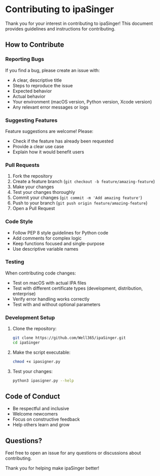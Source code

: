 # Contributing to ipaSinger

Thank you for your interest in contributing to ipaSinger! This document provides guidelines and instructions for contributing.

## How to Contribute

### Reporting Bugs

If you find a bug, please create an issue with:
- A clear, descriptive title
- Steps to reproduce the issue
- Expected behavior
- Actual behavior
- Your environment (macOS version, Python version, Xcode version)
- Any relevant error messages or logs

### Suggesting Features

Feature suggestions are welcome! Please:
- Check if the feature has already been requested
- Provide a clear use case
- Explain how it would benefit users

### Pull Requests

1. Fork the repository
2. Create a feature branch (`git checkout -b feature/amazing-feature`)
3. Make your changes
4. Test your changes thoroughly
5. Commit your changes (`git commit -m 'Add amazing feature'`)
6. Push to your branch (`git push origin feature/amazing-feature`)
7. Open a Pull Request

### Code Style

- Follow PEP 8 style guidelines for Python code
- Add comments for complex logic
- Keep functions focused and single-purpose
- Use descriptive variable names

### Testing

When contributing code changes:
- Test on macOS with actual IPA files
- Test with different certificate types (development, distribution, enterprise)
- Verify error handling works correctly
- Test with and without optional parameters

### Development Setup

1. Clone the repository:
   ```bash
   git clone https://github.com/Well365/ipaSinger.git
   cd ipaSinger
   ```

2. Make the script executable:
   ```bash
   chmod +x ipasigner.py
   ```

3. Test your changes:
   ```bash
   python3 ipasigner.py --help
   ```

## Code of Conduct

- Be respectful and inclusive
- Welcome newcomers
- Focus on constructive feedback
- Help others learn and grow

## Questions?

Feel free to open an issue for any questions or discussions about contributing.

Thank you for helping make ipaSinger better!

